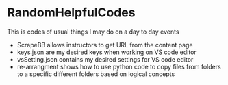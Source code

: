 # RandomHelpfulCodes
This is codes of usual things I may do on a day to day events
* ScrapeBB allows instructors to get URL from the content page
* keys.json are my desired keys when working on VS code editor
* vsSetting.json contains my desired settings for VS code editor
* re-arrangment shows how to use python code to copy files from folders to a specific different folders based on logical concepts
